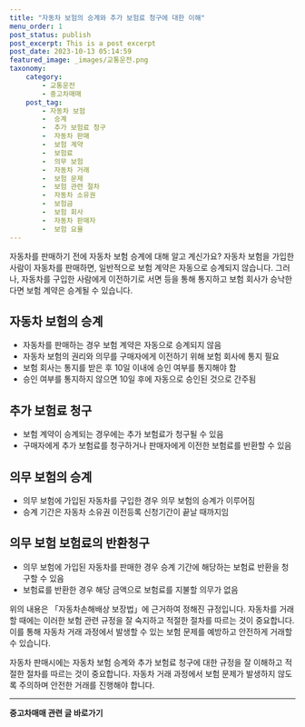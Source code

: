 ```yaml
---
title: "자동차 보험의 승계와 추가 보험료 청구에 대한 이해"
menu_order: 1
post_status: publish
post_excerpt: This is a post excerpt
post_date: 2023-10-13 05:14:59
featured_image: _images/교통운전.png
taxonomy:
    category:
        - 교통운전
        - 중고차매매
    post_tag:
        - 자동차 보험
        -  승계
        -  추가 보험료 청구
        -  자동차 판매
        -  보험 계약
        -  보험료
        -  의무 보험
        -  자동차 거래
        -  보험 문제
        -  보험 관련 절차
        -  자동차 소유권
        -  보험금
        -  보험 회사
        -  자동차 판매자
        -  보험 요율
---
```



자동차를 판매하기 전에 자동차 보험 승계에 대해 알고 계신가요? 자동차 보험을 가입한 사람이 자동차를 판매하면, 일반적으로 보험 계약은 자동으로 승계되지 않습니다. 그러나, 자동차를 구입한 사람에게 이전하기로 서면 등을 통해 통지하고 보험 회사가 승낙한다면 보험 계약은 승계될 수 있습니다.

## 자동차 보험의 승계

- 자동차를 판매하는 경우 보험 계약은 자동으로 승계되지 않음
- 자동차 보험의 권리와 의무를 구매자에게 이전하기 위해 보험 회사에 통지 필요
- 보험 회사는 통지를 받은 후 10일 이내에 승인 여부를 통지해야 함
- 승인 여부를 통지하지 않으면 10일 후에 자동으로 승인된 것으로 간주됨

## 추가 보험료 청구

- 보험 계약이 승계되는 경우에는 추가 보험료가 청구될 수 있음
- 구매자에게 추가 보험료를 청구하거나 판매자에게 이전한 보험료를 반환할 수 있음

## 의무 보험의 승계

- 의무 보험에 가입된 자동차를 구입한 경우 의무 보험의 승계가 이루어짐
- 승계 기간은 자동차 소유권 이전등록 신청기간이 끝날 때까지임

## 의무 보험 보험료의 반환청구

- 의무 보험에 가입된 자동차를 판매한 경우 승계 기간에 해당하는 보험료 반환을 청구할 수 있음
- 보험료를 반환한 경우 해당 금액으로 보험료를 지불할 의무가 없음

위의 내용은 「자동차손해배상 보장법」에 근거하여 정해진 규정입니다. 자동차를 거래할 때에는 이러한 보험 관련 규정을 잘 숙지하고 적절한 절차를 따르는 것이 중요합니다. 이를 통해 자동차 거래 과정에서 발생할 수 있는 보험 문제를 예방하고 안전하게 거래할 수 있습니다.

자동차 판매시에는 자동차 보험 승계와 추가 보험료 청구에 대한 규정을 잘 이해하고 적절한 절차를 따르는 것이 중요합니다. 자동차 거래 과정에서 보험 문제가 발생하지 않도록 주의하며 안전한 거래를 진행해야 합니다.

<!-- wp:separator -->
<hr class="wp-block-separator has-alpha-channel-opacity"/>
<!-- /wp:separator -->

<!-- wp:group {"backgroundColor":"base","layout":{"type":"constrained"}} -->
<div class="wp-block-group has-base-background-color has-background"><!-- wp:paragraph {"align":"center","fontSize":"large"} -->
<p class="has-text-align-center has-large-font-size"><strong>중고차매매 관련 글 바로가기</strong></p>
<!-- /wp:paragraph -->


<!-- wp:latest-posts
{"categories":[{"id":1891,"count":19,"description":"","link":"https://uknowlaw.com/category/%ec%a4%91%ea%b3%a0%ec%b0%a8%eb%a7%a4%eb%a7%a4/","name":"중고차매매","slug":"중고차매매","taxonomy":"category","parent":0,"meta":[],"_links":{"self":[{"href":"https://uknowlaw.com/wp-json/wp/v2/categories/1891"}],"collection":[{"href":"https://uknowlaw.com/wp-json/wp/v2/categories"}],"about":[{"href":"https://uknowlaw.com/wp-json/wp/v2/taxonomies/category"}],"wp:post_type":[{"href":"https://uknowlaw.com/wp-json/wp/v2/posts?categories=1891"}],"curies":[{"name":"wp","href":"https://api.w.org/{rel}","templated":true}]}}],"postsToShow":100,"excerptLength":28,"postLayout":"grid","columns":2,"featuredImageAlign":"left","featuredImageSizeSlug":"large","fontSize":"medium"} /--></div>
<!-- /wp:group -->